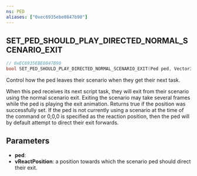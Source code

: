 ```yaml
---
ns: PED
aliases: ["0xec6935ebe0847b90"]
---
```

## SET_PED_SHOULD_PLAY_DIRECTED_NORMAL_SCENARIO_EXIT

```c
// 0xEC6935EBE0847B90
bool SET_PED_SHOULD_PLAY_DIRECTED_NORMAL_SCENARIO_EXIT(Ped ped, Vector3 vReactPosition);
```

Control how the ped leaves their scenario when they get their next task.

When this ped receives its next script task, they will exit from their scenario using the normal scenario exit. Exiting the scenario may take several frames while the ped is playing the exit animation. Returns true if the position was successfully set. If the ped is not currently using a scenario at the time of the command or 0,0,0 is specified as the reaction position, then the ped will by default attempt to direct their exit forwards.


## Parameters
* **ped**: 
* **vReactPosition**: a position towards which the scenario ped should direct their exit.

